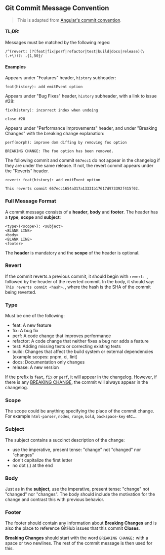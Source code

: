 ## Git Commit Message Convention

> This is adapted from [Angular's commit convention](https://github.com/conventional-changelog/conventional-changelog/tree/master/packages/conventional-changelog-angular).

#### TL;DR:

Messages must be matched by the following regex:

```regexp
/^(revert: )?(feat|fix|perf|refactor|test|build|docs|release)(\(.+\))?: .{1,50}/
```

#### Examples

Appears under "Features" header, `history` subheader:

```
feat(history): add emitEvent option
```

Appears under "Bug Fixes" header, `history` subheader, with a link to issue #28:

```
fix(history): incorrect index when undoing

close #28
```

Appears under "Performance Improvements" header, and under "Breaking Changes" with the breaking change explanation:

```
perf(morph): improve dom diffing by removing foo option

BREAKING CHANGE: The foo option has been removed.
```

The following commit and commit `667ecc1` do not appear in the changelog if they are under the same release. If not, the revert commit appears under the "Reverts" header.

```
revert: feat(history): add emitEvent option

This reverts commit 667ecc1654a317a13331b17617d973392f415f02.
```

### Full Message Format

A commit message consists of a **header**, **body** and **footer**. The header has a **type**, **scope** and **subject**:

```
<type>(<scope>): <subject>
<BLANK LINE>
<body>
<BLANK LINE>
<footer>
```

The **header** is mandatory and the **scope** of the header is optional.

### Revert

If the commit reverts a previous commit, it should begin with `revert: `, followed by the header of the reverted commit. In the body, it should say: `This reverts commit <hash>.`, where the hash is the SHA of the commit being reverted.

### Type

Must be one of the following:

* feat: A new feature
* fix: A bug fix
* perf: A code change that improves performance
* refactor: A code change that neither fixes a bug nor adds a feature
* test: Adding missing tests or correcting existing tests
* build: Changes that affect the build system or external dependencies (example scopes: pnpm, ci, lint)
* docs: Documentation only changes
* release: A new version

If the prefix is `feat`, `fix` or `perf`, it will appear in the changelog. However, if there is any [BREAKING CHANGE](#footer), the commit will always appear in the changelog.

### Scope

The scope could be anything specifying the place of the commit change. For example `html-parser`, `nodes`, `range`, `bold`, `backspace-key` etc...

### Subject

The subject contains a succinct description of the change:

- use the imperative, present tense: "change" not "changed" nor "changes"
- don't capitalize the first letter
- no dot (.) at the end

### Body

Just as in the **subject**, use the imperative, present tense: "change" not "changed" nor "changes".
The body should include the motivation for the change and contrast this with previous behavior.

### Footer

The footer should contain any information about **Breaking Changes** and is also the place to
reference GitHub issues that this commit **Closes**.

**Breaking Changes** should start with the word `BREAKING CHANGE:` with a space or two newlines. The rest of the commit message is then used for this.
